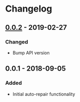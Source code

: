 # Changelog

## [0.0.2] - 2019-02-27
### Changed
- Bump API version

## 0.0.1 - 2018-09-05
### Added
- Initial auto-repair functionality

[0.0.2]: https://github.com/rchouinard/eso-addon-autorepair/compare/v0.0.1...v0.0.2
